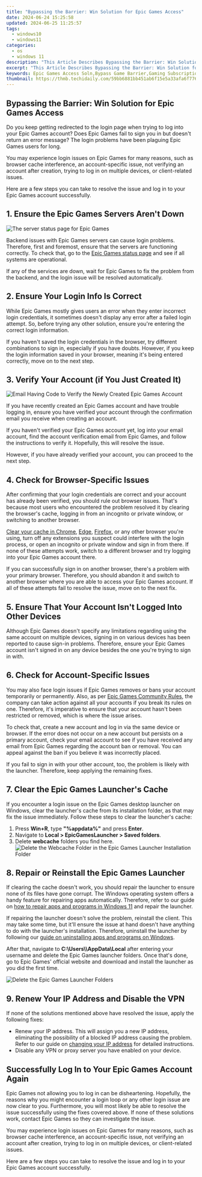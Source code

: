 ```yaml
---
title: "Bypassing the Barrier: Win Solution for Epic Games Access"
date: 2024-06-24 15:25:58
updated: 2024-06-25 11:25:57
tags:
  - windows10
  - windows11
categories:
  - os
  - windows 11
description: "This Article Describes Bypassing the Barrier: Win Solution for Epic Games Access"
excerpt: "This Article Describes Bypassing the Barrier: Win Solution for Epic Games Access"
keywords: Epic Games Access Soln,Bypass Game Barrier,Gaming Subscription,Epic Unlock Method,EA Content Access,Premium Game Hack,Subscriber Freeplay
thumbnail: https://thmb.techidaily.com/59bb6881bb451ab6f15e5a33afa6f776cb1ec0282754802f441bb66f0c3a3719.jpg
---
```


## Bypassing the Barrier: Win Solution for Epic Games Access

 Do you keep getting redirected to the login page when trying to log into your Epic Games account? Does Epic Games fail to sign you in but doesn't return an error message? The login problems have been plaguing Epic Games users for long.

 You may experience login issues on Epic Games for many reasons, such as browser cache interference, an account-specific issue, not verifying an account after creation, trying to log in on multiple devices, or client-related issues.

 Here are a few steps you can take to resolve the issue and log in to your Epic Games account successfully.

## 1\. Ensure the Epic Games Servers Aren't Down

![The server status page for Epic Games](https://static1.makeuseofimages.com/wordpress/wp-content/uploads/2022/08/the-epic-games-server-status-page.jpg)

 Backend issues with Epic Games servers can cause login problems. Therefore, first and foremost, ensure that the servers are functioning correctly. To check that, go to the [Epic Games status page](https://status.epicgames.com/) and see if all systems are operational.

 If any of the services are down, wait for Epic Games to fix the problem from the backend, and the login issue will be resolved automatically.

## 2\. Ensure Your Login Info Is Correct

 While Epic Games mostly gives users an error when they enter incorrect login credentials, it sometimes doesn't display any error after a failed login attempt. So, before trying any other solution, ensure you're entering the correct login information.

 If you haven't saved the login credentials in the browser, try different combinations to sign in, especially if you have doubts. However, if you keep the login information saved in your browser, meaning it's being entered correctly, move on to the next step.

## 3\. Verify Your Account (if You Just Created It)

![Email Having Code to Verify the Newly Created Epic Games Account](https://static1.makeuseofimages.com/wordpress/wp-content/uploads/2023/06/email-having-code-to-verify-the-newly-created-epic-games-account.jpg)

 If you have recently created an Epic Games account and have trouble logging in, ensure you have verified your account through the confirmation email you receive when creating an account.

 If you haven't verified your Epic Games account yet, log into your email account, find the account verification email from Epic Games, and follow the instructions to verify it. Hopefully, this will resolve the issue.

 However, if you have already verified your account, you can proceed to the next step.

## 4\. Check for Browser-Specific Issues

 After confirming that your login credentials are correct and your account has already been verified, you should rule out browser issues. That's because most users who encountered the problem resolved it by clearing the browser's cache, logging in from an incognito or private window, or switching to another browser.

[Clear your cache in Chrome](https://www.makeuseof.com/how-to-clear-cookies-cache-in-chrome/), [Edge](https://www.makeuseof.com/how-to-clear-microsoft-edge-cache-browsing-data/), [Firefox](https://www.makeuseof.com/clear-cache-firefox/), or any other browser you're using, turn off any extensions you suspect could interfere with the login process, or open an incognito or private window and sign in from there. If none of these attempts work, switch to a different browser and try logging into your Epic Games account there.

 If you can successfully sign in on another browser, there's a problem with your primary browser. Therefore, you should abandon it and switch to another browser where you are able to access your Epic Games account. If all of these attempts fail to resolve the issue, move on to the next fix.

## 5\. Ensure That Your Account Isn't Logged Into Other Devices

 Although Epic Games doesn't specify any limitations regarding using the same account on multiple devices, signing in on various devices has been reported to cause sign-in problems. Therefore, ensure your Epic Games account isn't signed in on any device besides the one you're trying to sign in with.

## 6\. Check for Account-Specific Issues

 You may also face login issues if Epic Games removes or bans your account temporarily or permanently. Also, as per [Epic Games Community Rules](https://www.epicgames.com/site/en-US/community-rules), the company can take action against all your accounts if you break its rules on one. Therefore, it's imperative to ensure that your account hasn't been restricted or removed, which is where the issue arises.

 To check that, create a new account and log in via the same device or browser. If the error does not occur on a new account but persists on a primary account, check your email account to see if you have received any email from Epic Games regarding the account ban or removal. You can appeal against the ban if you believe it was incorrectly placed.

 If you fail to sign in with your other account, too, the problem is likely with the launcher. Therefore, keep applying the remaining fixes.

## 7\. Clear the Epic Games Launcher's Cache

 If you encounter a login issue on the Epic Games desktop launcher on Windows, clear the launcher's cache from its installation folder, as that may fix the issue immediately. Follow these steps to clear the launcher's cache:

1. Press **Win+R**, type **"%appdata%"** and press **Enter**.
2. Navigate to **Local > EpicGamesLauncher > Saved folders**.
3. Delete **webcache** folders you find here.  
![Delete the Webcache Folder in the Epic Games Launcher Installation Folder](https://static1.makeuseofimages.com/wordpress/wp-content/uploads/2023/06/5-delete-the-webcache-folder-in-the-epic-games-launcher-installation-folder.jpg)

## 8\. Repair or Reinstall the Epic Games Launcher

 If clearing the cache doesn't work, you should repair the launcher to ensure none of its files have gone corrupt. The Windows operating system offers a handy feature for repairing apps automatically. Therefore, refer to our guide on [how to repair apps and programs in Windows 11](https://www.makeuseof.com/windows-repair-apps-programs/) and repair the launcher.

 If repairing the launcher doesn't solve the problem, reinstall the client. This may take some time, but it'll ensure the issue at hand doesn't have anything to do with the launcher's installation. Therefore, uninstall the launcher by following our [guide on uninstalling apps and programs on Windows](https://www.makeuseof.com/windows-11-different-ways-to-uninstall-software/).

 After that, navigate to **C:\\Users\\<username>\\AppData\\Local** after entering your username and delete the Epic Games launcher folders. Once that's done, go to Epic Games' official website and download and install the launcher as you did the first time.

![Delete the Epic Games Launcher Folders](https://static1.makeuseofimages.com/wordpress/wp-content/uploads/2023/06/delete-the-epic-games-launcher-folders.jpg)

## 9\. Renew Your IP Address and Disable the VPN

 If none of the solutions mentioned above have resolved the issue, apply the following fixes:

* Renew your IP address. This will assign you a new IP address, eliminating the possibility of a blocked IP address causing the problem. Refer to our guide on [changing your IP address](https://www.makeuseof.com/how-to-change-your-ip-address-quickly-and-easily/) for detailed instructions.
* Disable any VPN or proxy server you have enabled on your device.

## Successfully Log In to Your Epic Games Account Again

 Epic Games not allowing you to log in can be disheartening. Hopefully, the reasons why you might encounter a login loop or any other login issue are now clear to you. Furthermore, you will most likely be able to resolve the issue successfully using the fixes covered above. If none of these solutions work, contact Epic Games so they can investigate the issue.

 You may experience login issues on Epic Games for many reasons, such as browser cache interference, an account-specific issue, not verifying an account after creation, trying to log in on multiple devices, or client-related issues.

 Here are a few steps you can take to resolve the issue and log in to your Epic Games account successfully.
